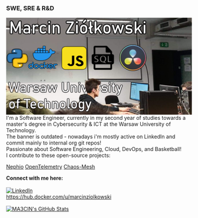 ### SWE, SRE & R&D
<img align="center" src="https://github.com/MA3CIN/MA3CIN/blob/main/HeyThere.png"/>
I'm a Software Engineer, currently in my second year of studies towards a master's degree in Cybersecurity & ICT at the Warsaw University of Technology.
<br/>
The banner is outdated - nowadays i'm mostly active on LinkedIn and commit mainly to internal org git repos!
<br/>
Passionate about Software Engineering, Cloud, DevOps, and Basketball!
<br/> 
I contribute to these open-source projects: 

[Nephio](https://github.com/nephio-project)
[OpenTelemetry](https://github.com/open-telemetry) 
[Chaos-Mesh](https://github.com/chaos-mesh) 



**Connect with me here:** <br/> <br/>
<a href="https://www.linkedin.com/in/marcin-zi%C3%B3%C5%82kowski-6b161a209/"><img alt="LinkedIn" src="https://img.shields.io/badge/-Marcin_Ziółkowski-blue?style=flat-square&logo=Linkedin&logoColor=white&link=https://www.linkedin.com/in/marcin-zi%C3%B3%C5%82kowski-6b161a209/"></a>
<br/> 
https://hub.docker.com/u/marcinziolkowski
<br/> 

<a href="https://github.com/MA3CIN/MA3CIN">
  <img align="center" src="https://github-readme-stats.vercel.app/api?username=MA3CIN&show_icons=true&line_height=27&count_private=true&" alt="MA3CIN's GitHub Stats" />
</a>
 <br/> 
